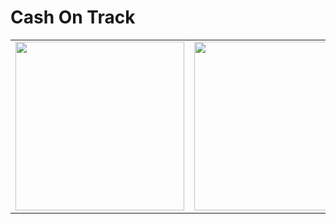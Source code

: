 # Cash On Track

<table>
  <tr>
    <td><img src="https://github.com/user-attachments/assets/db919108-b7f5-45ff-bad0-58450733a95a" width=270></td>
    <td><img src="https://github.com/user-attachments/assets/3c84d5ca-a100-4bbb-9f7c-43b27d8f75f1" width=270></td>
  </tr>
</table>

